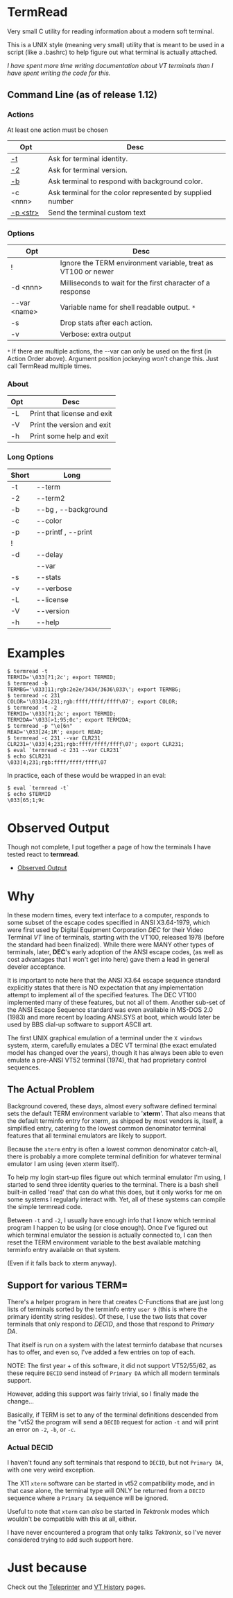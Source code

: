 # TermRead

Very small C utility for reading information about a
modern soft terminal.

This is a UNIX style (meaning very small) utility that is meant to
be used in a script (like a .bashrc) to help figure out what 
terminal is actually attached.

*I have spent more time writing documentation about VT terminals than I
have spent writing the code for this.*

## Command Line (as of release 1.12)

### Actions

At least one action must be chosen

| Opt | Desc |
| --- | --- |
| [-t](./Dash-t.md) | Ask for terminal identity. |
| [-2](./Dash-2.md) | Ask for terminal version. |
| [-b](./Dash-b.md) | Ask terminal to respond with background color. |
| -c \<nnn> | Ask terminal for the color represented by supplied number |
| [-p \<str>](./Dash-p.md) | Send the terminal custom text |

### Options

| Opt | Desc |
| --- | --- |
| !  | Ignore the TERM environment variable, treat as VT100 or newer  |
| -d \<nnn> | Milliseconds to wait for the first character of a response |
| --var \<name> | Variable name for shell readable output. `*` |
| -s | Drop stats after each action. |
| -v | Verbose: extra output |

`*` If there are multiple actions, the --var can only be used on the
first (in Action Order above).  Argument position jockeying won't
change this.  Just call TermRead multiple times.

### About

| Opt | Desc |
| --- | --- |
| -L | Print that license and exit |
| -V | Print the version and exit |
| -h | Print some help and exit |

### Long Options

| Short | Long |
| --- | --- |
| -t | --term    |
| -2 | --term2   |
| -b | --bg , --background |
| -c | --color   |
| -p | --printf , --print |
| !  |           |
| -d | --delay   |
|    | --var     |
| -s | --stats   |
| -v | --verbose |
| -L | --license |
| -V | --version |
| -h | --help    |

# Examples

```
$ termread -t
TERMID='\033[?1;2c'; export TERMID;
$ termread -b
TERMBG='\033]11;rgb:2e2e/3434/3636\033\'; export TERMBG;
$ termread -c 231
COLOR='\033]4;231;rgb:ffff/ffff/ffff\07'; export COLOR;
$ termread -t -2
TERMID='\033[?1;2c'; export TERMID;
TERM2DA='\033[>1;95;0c'; export TERM2DA;
$ termread -p "\e[6n"
READ='\033[24;1R'; export READ;
$ termread -c 231 --var CLR231
CLR231='\033]4;231;rgb:ffff/ffff/ffff\07'; export CLR231;
$ eval `termread -c 231 --var CLR231`
$ echo $CLR231
\033]4;231;rgb:ffff/ffff/ffff\07
```

In practice, each of these would be wrapped in an eval:

```
$ eval `termread -t`
$ echo $TERMID
\033[65;1;9c
```

# Observed Output

Though not complete, I put together a page of how the terminals
I have tested react to **termread**.

- [Observed Output](Observed_Output.md)

# Why

In these modern times, every text interface to a computer, responds
to some subset of the escape codes specified in ANSI X3.64-1979,
which were first used by Digital Equipment Corporation *DEC* for their
Video Terminal *VT* line of terminals, starting with the VT100,
released 1978 (before the standard had been finalized).  While there
were MANY other types of terminals, later, **DEC**'s early adoption of
the ANSI escape codes, (as well as cost advantages that I won't get into
here) gave them a lead in general develer acceptance.

It is important to note here that the ANSI X3.64 escape sequence standard
explicitly states that there is NO expectation that any implementation
attempt to implement all of the specified features.
The DEC VT100 implemented many of these features, but not all of them.
Another sub-set of the ANSI Escape Sequence standard was even available
in MS-DOS 2.0 (1983) and more recent by loading ANSI.SYS at boot, which
would later be used by BBS dial-up software to support ASCII art.

The first UNIX graphical emulation of a terminal under 
the `X windows` system, xterm, carefully emulates a DEC VT terminal
(the exact emulated model has changed over the years), though it has
always been able to even emulate a pre-ANSI VT52 terminal (1974),
that had proprietary control sequences.

## The Actual Problem

Background covered, these days, almost every software defined terminal
sets the default TERM environment variable to '**xterm**'.
That also means that the default terminfo entry for xterm, as shipped
by most vendors is, itself, a simplified entry, catering to the
lowest common denominator terminal features that all terminal
emulators are likely to support.

Because the `xterm` entry is often a lowest common denominator catch-all,
there is probably a more complete terminal definition for whatever
terminal emulator I am using (even xterm itself).

To help my login start-up files figure out which terminal emulator
I'm using, I started to send three identity queries to the terminal.
There is a bash shell built-in called 'read' that can do what this does,
but it only works for me on some systems I regularly interact with.  Yet,
all of these systems can compile the simple termread code.

Between `-t` and `-2`, I usually have enough info that I know which
terminal program I happen to be using (or close enough).
Once I've figured out which terminal emulator the session is actually
connected to, I can then reset the TERM environment variable to the best
available matching terminfo entry available on that system.

(Even if it falls back to xterm anyway).

## Support for various TERM=

There's a helper program in here that creates C-Functions that are
just long lists of terminals sorted by the terminfo entry
`user 9` (this is where the primary identity string resides).
Of these, I use the two lists that cover terminals that
only respond to *DECID*, and those that respond to *Primary DA*.

That itself is run on a system with the latest terminfo database
that ncurses has to offer, and even so, I've added a few entries
on top of each.

NOTE:
The first year + of this software, it did not support VT52/55/62,
as these require `DECID` send instead of `Primary DA` which all
modern terminals support.

However, adding this support was fairly trivial, so I finally made
the change...

Basically, if TERM is set to any of the terminal definitions descended
from the "vt52 the program will send a `DECID` request for action `-t`
and will print an error on `-2`, `-b`, or `-c`.

### Actual DECID

I haven't found any soft terminals that respond to `DECID`,
but not `Primary DA`, with one very weird exception.

The X11 `xterm` software can be started in vt52 compatibility mode, and
in that case alone, the terminal type will ONLY be returned from a
`DECID` sequence where a `Primary DA` sequence will be ignored.

Useful to note that `xterm` can *also* be started in *Tektronix* modes
which wouldn't be compatible with this at all, either.

I have never encountered a program that only talks *Tektronix*, so I've
never considered trying to add such support here.

# Just because

Check out the [Teleprinter](./TP_History.md)
and [VT History](./VT_History.md) pages.

